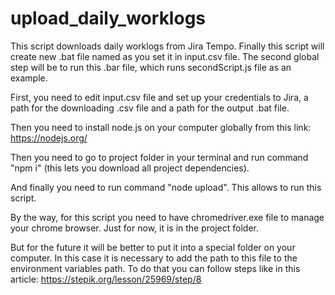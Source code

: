 # upload_daily_worklogs
This script downloads daily worklogs from Jira Tempo. Finally this script will create new .bat file named as you set it in input.csv file. The second global step will be to run this .bar file, which runs secondScript.js file as an example.


First, you need to edit input.csv file and set up your credentials to Jira, a path for the downloading .csv file and a path for the output .bat file.


Then you need to install node.js on your computer globally from this link: https://nodejs.org/


Then you need to go to project folder in your terminal and run command "npm i" (this lets you download all project dependencies). 


And finally you need to run command "node upload". This allows to run this script.


By the way, for this script you need to have chromedriver.exe file to manage your chrome browser. Just for now, it is in the project folder.


But for the future it will be better to put it into a special folder on your computer. In this case it is necessary to add the path to this file to the environment variables path. To do that you can follow steps like in this article: https://stepik.org/lesson/25969/step/8

